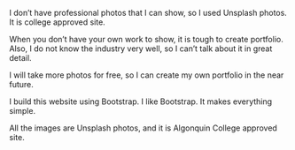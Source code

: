 I don’t have professional photos that I can show, so I used Unsplash photos. It is college approved site.

When you don’t have your own work to show, it is tough to create portfolio. Also, I do not know the industry very well, so I can’t talk about it in great detail.

I will take more photos for free, so I can create my own portfolio in the near future.

I build this website using Bootstrap. I like Bootstrap. It makes everything simple. 

All the images are Unsplash photos, and it is Algonquin College approved site. 
